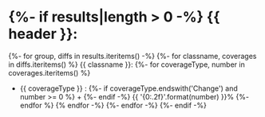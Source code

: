 {%- if results|length > 0 -%}
{{ header }}:
============
  {%- for group, diffs in results.iteritems() -%}
    {%- for classname, coverages in diffs.iteritems() %}
{{ classname }}:
      {%- for coverageType, number in coverages.iteritems() %}
 * {{ coverageType }} : 
        {%- if coverageType.endswith('Change') and number >= 0 %} +
        {%- endif -%}
        {{ '{0:.2f}'.format(number) }}%
      {%- endfor %}
    {% endfor -%}
  {%- endfor -%}
{%- endif -%}
